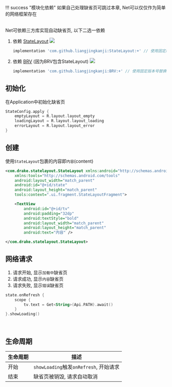 !!! success "模块化依赖"
    如果自己处理缺省页可跳过本章, Net可以仅仅作为简单的网络框架存在

<br>
Net可依赖三方库实现自动缺省页, 以下二选一依赖

1. 依赖 [StateLayout](https://github.com/liangjingkanji/StateLayout) <a href="https://jitpack.io/#liangjingkanji/StateLayout"><img src="https://jitpack.io/v/liangjingkanji/StateLayout.svg"/></a><br>
    ```groovy
    implementation 'com.github.liangjingkanji:StateLayout:+' // 使用固定版本号替换+符号
    ```
1. 依赖 [BRV](https://github.com/liangjingkanji/BRV) (因为BRV包含StateLayout) <a href="https://jitpack.io/#liangjingkanji/BRV"><img src="https://jitpack.io/v/liangjingkanji/BRV.svg"/></a><br>
    ```groovy
    implementation 'com.github.liangjingkanji:BRV:+' // 使用固定版本号替换+符号
    ```

## 初始化
在Application中初始化缺省页

````kotlin
StateConfig.apply {
    emptyLayout = R.layout.layout_empty
    loadingLayout = R.layout.layout_loading
    errorLayout = R.layout.layout_error
}
````

## 创建

使用`StateLayout`包裹的内容即`内容`(content)

```xml
<com.drake.statelayout.StateLayout xmlns:android="http://schemas.android.com/apk/res/android"
    xmlns:tools="http://schemas.android.com/tools"
    android:layout_width="match_parent"
    android:id="@+id/state"
    android:layout_height="match_parent"
    tools:context=".ui.fragment.StateLayoutFragment">

    <TextView
        android:id="@+id/tv"
        android:padding="32dp"
        android:textStyle="bold"
        android:layout_width="match_parent"
        android:layout_height="match_parent"
        android:text="内容" />

</com.drake.statelayout.StateLayout>
```

## 网络请求

1. 请求开始, 显示`加载中`缺省页
2. 请求成功, 显示`内容`缺省页
3. 请求失败,  显示`错误`缺省页

```kotlin
state.onRefresh {
    scope {
        tv.text = Get<String>(Api.PATH).await()
    }
}.showLoading()
```
<br>


## 生命周期

| 生命周期 | 描述                                           |
| -------- | ---------------------------------------------- |
| 开始     | `showLoading`触发`onRefresh`, 开始请求 |
| 结束     | 缺省页被销毁, 请求自动取消                 |